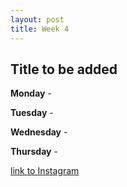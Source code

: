 ```yaml
---
layout: post
title: Week 4
---
```


## Title to be added 


**Monday** -


**Tuesday** - 


**Wednesday** - 


**Thursday** -  


[link to Instagram ](https://www.instagram.com/carolina.minana/)